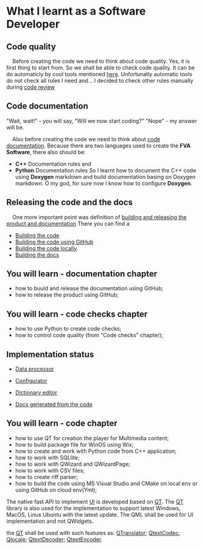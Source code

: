 # What I learnt as a Software Developer
## Code quality
&nbsp;&nbsp;&nbsp; Before creating the code we need to think about code quality. 
Yes, it is first thing to start from.
So we shall be able to check code quality. 
It can be do automaticly by cool tools mentioned [here](./CODEQUALITY.md).
Unfortunatly automatic tools do not check all rules I need and...
I decided to check other rules manually during [code review](./CODEREVIEW.md) 

## Code documentation
"Wait, wait!" - you will say, "Will we now start coding?"
"Nope" - my answer will be.

&nbsp;&nbsp;&nbsp; Also before creating the code we need to think about [code documentation](./CODEDOCUMENTATION.md).
Because there are two languages used to create the **FVA Software**, there also should be: 
- **C++** Documentation rules and
- **Python** Documentation rules
So I learnt how to document the C++ code using **Doxygen** markdown and build documentation basing on Doxygen markdown. 
O my god, for sure now I know how to configure **Doxygen**.

## Releasing the code and the docs
&nbsp;&nbsp;&nbsp; One more important point was definition of [building and releasing the product and documentation](./BUILD&RELEASE.md) 
There you can find a 

- [Building the code](./BUILD_RELEASE.md#buildingthecode) 
- [Building the code using GitHub](./BUILD_RELEASE.md#buildingthecodeusinggithub)
- [Building the code locally](./BUILD_RELEASE.md#buildingthecodelocally)
- [Building the docs](./BUILD_RELEASE.md#buildingthedocs)


## You will learn - documentation chapter
* how to buuld and release the documentation using GitHub;
* how to release the product using GitHub;

## You will learn - code checks chapter
* how to use Python to create code checks;
* how to control code quality (from "Code checks" chapter);

## Implementation status
- [Data processor](FVADataProcessor/IMPLEMENTATIONSTATUS.MD)
- [Configurator](FVAConfigurator/IMPLEMENTATIONSTATUS.MD)
- [Dictionary editor](FVADictionaryEditor/IMPLEMENTATIONSTATUS.MD)

- [Docs generated from the code](https://dimanikulin.github.io/fva/)

## You will learn - code chapter
* how to use QT for creation the player for Multimedia content;
* how to build package file for WinOS using Wix;
* how to create and work with Python code from C++ application;
* how to work with SQLlite;
* how to work with QWizard and QWizardPage;
* how to work with CSV files;
* how to create riff parser;
* how to build the code using MS Visual Studio and CMake on local env or using GitHub on cloud env(Yml);

The native fast API to implement [UI](https://en.wikipedia.org/wiki/User_interface) is developed based on [QT](https://en.wikipedia.org/wiki/Qt_(software)). 
The [QT](https://en.wikipedia.org/wiki/Qt_(software)) library is also used for the implementation to support latest Windows, MacOS, Linux Ubuntu with the latest update. 
The QML shall be used for UI implementation and not QWidgets.

the [QT](https://en.wikipedia.org/wiki/Qt_(software)) shall be used with such features as:
[QTranslator](https://doc.qt.io/qt-5/qtranslator.html);
[QtextCodec](https://doc.qt.io/qt-5/qtextcodec.html);
[Qlocale](https://doc.qt.io/qt-5/qlocale.html);
[QtextDecoder](https://doc.qt.io/qt-5/qtextdecoder.html);
[QtextEncoder](https://doc.qt.io/qt-5/qtextencoder.html).
